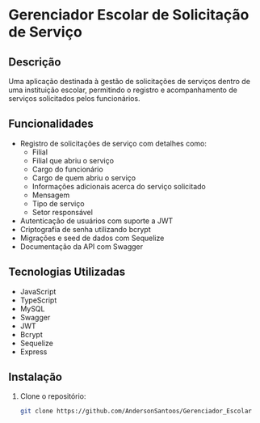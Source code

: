 # Gerenciador Escolar de Solicitação de Serviço

## Descrição
Uma aplicação destinada à gestão de solicitações de serviços dentro de uma instituição escolar, permitindo o registro e acompanhamento de serviços solicitados pelos funcionários.

## Funcionalidades
- Registro de solicitações de serviço com detalhes como:
  - Filial
  - Filial que abriu o serviço
  - Cargo do funcionário
  - Cargo de quem abriu o serviço
  - Informações adicionais acerca do serviço solicitado
  - Mensagem 
  - Tipo de serviço
  - Setor responsável
- Autenticação de usuários com suporte a JWT
- Criptografia de senha utilizando bcrypt
- Migrações e seed de dados com Sequelize
- Documentação da API com Swagger

## Tecnologias Utilizadas
- JavaScript
- TypeScript
- MySQL
- Swagger
- JWT
- Bcrypt
- Sequelize
- Express

## Instalação
1. Clone o repositório:
   ```bash
   git clone https://github.com/AndersonSantoos/Gerenciador_Escolar
